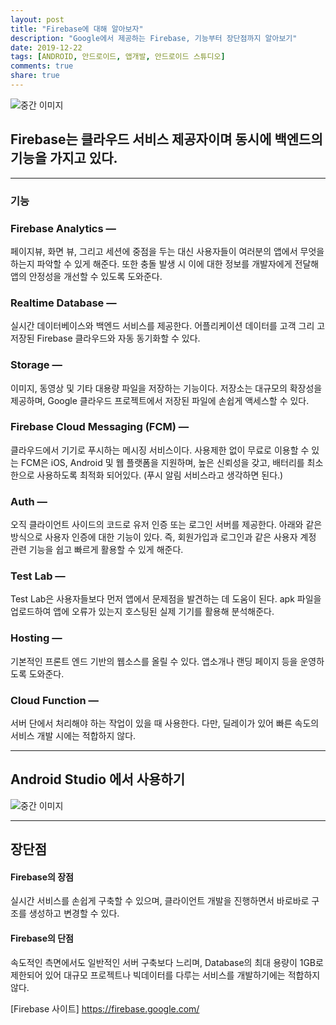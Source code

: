 ```yaml
---
layout: post
title: "Firebase에 대해 알아보자"
description: "Google에서 제공하는 Firebase, 기능부터 장단점까지 알아보기"
date: 2019-12-22
tags: [ANDROID, 안드로이드, 앱개발, 안드로이드 스튜디오]
comments: true
share: true
---
```

![중간 이미지](https://miro.medium.com/max/700/0*_2ZpsqGkiGmmqn_1.jpg)
## Firebase는 클라우드 서비스 제공자이며 동시에 백엔드의 기능을 가지고 있다.
---
### 기능
### Firebase Analytics —
페이지뷰, 화면 뷰, 그리고 세션에 중점을 두는 대신 사용자들이 여러분의 앱에서 무엇을 하는지 파악할 수 있게 해준다. 또한 충돌 발생 시 이에 대한 정보를 개발자에게 전달해 앱의 안정성을 개선할 수 있도록 도와준다.

### Realtime Database —
실시간 데이터베이스와 백엔드 서비스를 제공한다. 어플리케이션 데이터를 고객 그리
고 저장된 Firebase 클라우드와 자동 동기화할 수 있다.

### Storage —
이미지, 동영상 및 기타 대용량 파일을 저장하는 기능이다. 저장소는 대규모의 확장성을 제공하며, Google 클라우드 프로젝트에서 저장된 파일에 손쉽게 액세스할 수 있다.

### Firebase Cloud Messaging (FCM) —
클라우드에서 기기로 푸시하는 메시징 서비스이다. 사용제한 없이 무료로 이용할 수 있는 FCM은 iOS, Android 및 웹 플랫폼을 지원하며, 높은 신뢰성을 갖고, 배터리를 최소한으로 사용하도록 최적화 되어있다. (푸시 알림 서비스라고 생각하면 된다.)

### Auth —
오직 클라이언트 사이드의 코드로 유저 인증 또는 로그인 서버를 제공한다. 아래와 같은 방식으로 사용자 인증에 대한 기능이 있다. 즉, 회원가입과 로그인과 같은 사용자 계정 관련 기능을 쉽고 빠르게 활용할 수 있게 해준다.

### Test Lab —
Test Lab은 사용자들보다 먼저 앱에서 문제점을 발견하는 데 도움이 된다. apk 파일을 업로드하여 앱에 오류가 있는지 호스팅된 실제 기기를 활용해 분석해준다.

### Hosting —
기본적인 프론트 엔드 기반의 웹소스를 올릴 수 있다. 앱소개나 랜딩 페이지 등을 운영하도록 도와준다.

### Cloud Function —
서버 단에서 처리해야 하는 작업이 있을 때 사용한다. 다만, 딜레이가 있어 빠른 속도의 서비스 개발 시에는 적합하지 않다.

---
## Android Studio 에서 사용하기
![중간 이미지](https://miro.medium.com/max/798/1*-s4uBMTSGT92B0Xd693zlQ.png)

---


## 장단점
#### Firebase의 장점
실시간 서비스를 손쉽게 구축할 수 있으며, 클라이언트 개발을 진행하면서 바로바로 구조를 생성하고 변경할 수 있다.

#### Firebase의 단점
속도적인 측면에서도 일반적인 서버 구축보다 느리며, Database의 최대 용량이 1GB로 제한되어 있어 대규모 프로젝트나 빅데이터를 다루는 서비스를 개발하기에는 적합하지 않다.


[Firebase 사이트] https://firebase.google.com/
